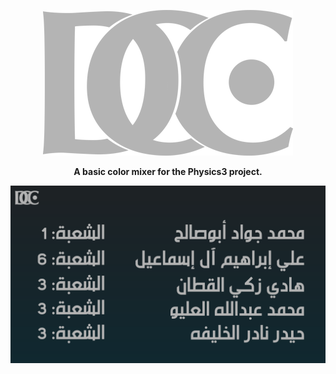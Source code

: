 <p align="center">
  <img src="./assets/dcc_logo.png" alt="dcc-logo"/>
</p>

<p align="center">
  <b>A basic color mixer for the Physics3 project.</b>
</p>

<p align="center">
  <img src="./assets/contributors.png" alt="contributors-ar"/>
</p>
